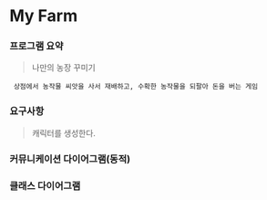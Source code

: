 # My Farm

### 프로그램 요약
> 나만의 농장 꾸미기

     상점에서 농작물 씨앗을 사서 재배하고, 수확한 농작물을 되팔아 돈을 버는 게임 

### 요구사항
> 캐릭터를 생성한다.

### 커뮤니케이션 다이어그램(동적)

### 클래스 다이어그램



